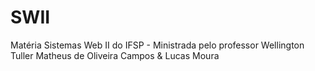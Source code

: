 # SWII
Matéria Sistemas Web II do IFSP - Ministrada pelo professor Wellington Tuller
Matheus de Oliveira Campos & Lucas Moura

